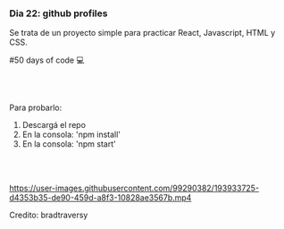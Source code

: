 ### Dia 22: github profiles

Se trata de un proyecto simple para practicar React, Javascript, HTML y CSS. 


#50 days of code 💻

<br></br>


Para probarlo:
1. Descargá el repo
2. En la consola: 'npm install'
3. En la consola: 'npm start'

<br></br>

https://user-images.githubusercontent.com/99290382/193933725-d4353b35-de90-459d-a8f3-10828ae3567b.mp4





Credito: bradtraversy
